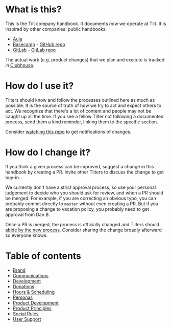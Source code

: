 # What is this?
This is the Tilt company handbook. It documents _how_ we operate at Tilt. It is inspired by other companies' public handbooks:

- [Aula](https://www.notion.so/The-Aula-Brain-4da091a8797840108311d99815b3b36f)
- [Basecamp](https://basecamp.com/handbook) - [GitHub repo](https://github.com/basecamp/handbook)
- [GitLab](https://about.gitlab.com/handbook/) - [GitLab repo](https://gitlab.com/gitlab-com/www-gitlab-com/-/tree/master/source/handbook)

The actual work (e.g. product changes) that we plan and execute is tracked in [Clubhouse](https://app.clubhouse.io/windmill).

# How do I use it?

Tilters should know and follow the processes outlined here as much as possible. It is the source of truth of how we try to act and expect others to act. We recognize that there's a lot of content and people may not be caught up all the time. If you see a fellow Tilter not following a documented process, send them a kind reminder, linking them to the specific section.

Consider [watching this repo](https://help.github.com/en/github/receiving-notifications-about-activity-on-github/watching-and-unwatching-repositories) to get notifications of changes.

# How do I change it?

If you think a given process can be improved, suggest a change in this handbook by creating a PR. Invite other Tilters to discuss the change to get buy-in.

We currently don't have a strict approval process, so use your personal judgement to decide who you should ask for review, and when a PR should be merged. For example, if you are correcting an obvious typo, you can probably commit directly to `master` without even creating a PR. But if you are proposing a change to vacation policy, you probably need to get approval from Dan B.

Once a PR is merged, the process is officially changed and Tilters should [abide by the new process](#how-do-i-use-it). Consider sharing the change broadly afterward so everyone knows.

# Table of contents

- [Brand](/brand/README.md)
- [Communications](/communications/README.md)
- [Development](/development/README.md)
- [Donations](/donations/README.md)
- [Hours & Scheduling](/hours-scheduling/README.md)
- [Personas](/personas/README.md)
- [Product Development](/product-development/README.md)
- [Product Principles](/product-principles/README.md)
- [Social Rules](/social-rules/README.md)
- [User Support](/user-support/README.md)
